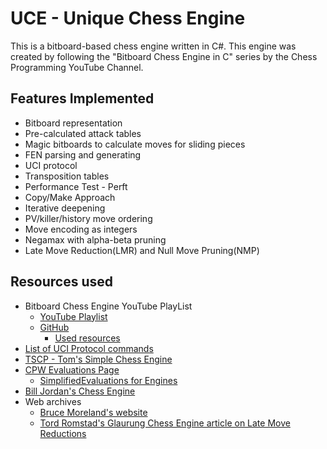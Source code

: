 # UCE - Unique Chess Engine
This is a bitboard-based chess engine written in C#. This engine was created by following the "Bitboard Chess Engine in C" series by the Chess Programming YouTube Channel.

## Features Implemented
- Bitboard representation
- Pre-calculated attack tables
- Magic bitboards to calculate moves for sliding pieces
- FEN parsing and generating
- UCI protocol
- Transposition tables
- Performance Test - Perft
- Copy/Make Approach
- Iterative deepening
- PV/killer/history move ordering
- Move encoding as integers
- Negamax with alpha-beta pruning
- Late Move Reduction(LMR) and Null Move Pruning(NMP)

## Resources used
- Bitboard Chess Engine YouTube PlayList
	- [YouTube Playlist](https://www.youtube.com/playlist?list=PLmN0neTso3Jxh8ZIylk74JpwfiWNI76Cs) 
	- [GitHub](https://github.com/maksimKorzh/chess_programming/tree/master/src/bbc)
		- [Used resources](https://github.com/maksimKorzh/chess_programming/tree/master/resources)
- [List of UCI Protocol commands](https://gist.github.com/aliostad/f4470274f39d29b788c1b09519e67372)
- [TSCP - Tom's Simple Chess Engine](https://github.com/terredeciels/TSCP)
- [CPW Evaluations Page](https://www.chessprogramming.org/Evaluation)
	- [SimplifiedEvaluations for Engines](https://www.chessprogramming.org/Simplified_Evaluation_Function)
- [Bill Jordan's Chess Engine](https://github.com/billjordanchess/Bitboard-Chess)
- Web archives
	- [Bruce Moreland's website](https://web.archive.org/web/20030802112417/http://www.brucemo.com/compchess/programming/index.htm)
	- [Tord Romstad's Glaurung Chess Engine article on Late Move Reductions](https://web.archive.org/web/20150212051846/http://www.glaurungchess.com/lmr.html)
